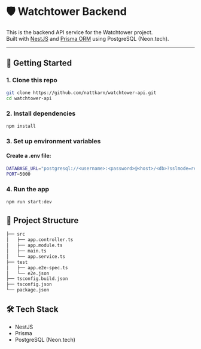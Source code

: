 # 🛡️ Watchtower Backend

This is the backend API service for the Watchtower project.  
Built with [NestJS](https://nestjs.com/) and [Prisma ORM](https://www.prisma.io/) using PostgreSQL (Neon.tech).

---

## 🚀 Getting Started

### 1. Clone this repo

```bash
git clone https://github.com/nattkarn/watchtower-api.git
cd watchtower-api
```

### 2. Install dependencies

```bash
npm install
```

### 3. Set up environment variables
#### Create a .env file:
```bash
DATABASE_URL="postgresql://<username>:<password>@<host>/<db>?sslmode=require"
PORT=5000
```

### 4. Run the app

```bash
npm run start:dev
```

## 🧱 Project Structure
```bash
├── src
│   ├── app.controller.ts
│   ├── app.module.ts
│   ├── main.ts
│   └── app.service.ts
├── test
│   ├── app.e2e-spec.ts
│   └── e2e.json
├── tsconfig.build.json
├── tsconfig.json
└── package.json
```

## 🛠 Tech Stack

- NestJS
- Prisma
- PostgreSQL (Neon.tech)